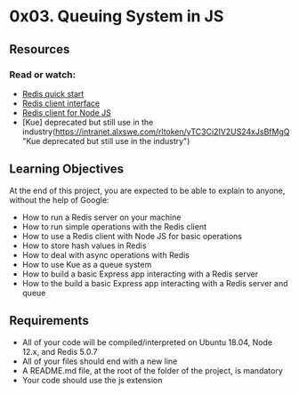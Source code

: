 # 0x03. Queuing System in JS

## Resources

### Read or watch:

- [Redis quick start](https://intranet.alxswe.com/rltoken/8xeApIhnxgFZkgn54BiIeA "Redis quick start")
- [Redis client interface](https://intranet.alxswe.com/rltoken/1rq3ral-3C5O1t67dbGcWg "Redis client interface")
- [Redis client for Node JS](https://intranet.alxswe.com/rltoken/mRftfl67BrNvl-RM5JQfUA "Redis client for Node JS")
- [Kue] deprecated but still use in the industry(https://intranet.alxswe.com/rltoken/yTC3Ci2IV2US24xJsBfMgQ "Kue deprecated but still use in the industry")

## Learning Objectives

At the end of this project, you are expected to be able to explain to anyone,
 without the help of Google:

- How to run a Redis server on your machine
- How to run simple operations with the Redis client
- How to use a Redis client with Node JS for basic operations
- How to store hash values in Redis
- How to deal with async operations with Redis
- How to use Kue as a queue system
- How to build a basic Express app interacting with a Redis server
- How to the build a basic Express app interacting with a Redis server and queue

## Requirements

- All of your code will be compiled/interpreted on Ubuntu 18.04, Node 12.x, and Redis 5.0.7
- All of your files should end with a new line
- A README.md file, at the root of the folder of the project, is mandatory
- Your code should use the js extension

